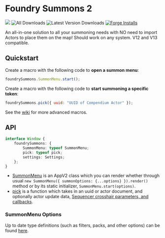# Foundry Summons 2

![](https://img.shields.io/endpoint?url=https%3A%2F%2Ffoundryshields.com%2Fversion%3Fstyle%3Dflat%26url%3Dhttps%3A%2F%2Fraw.githubusercontent.com%2FMrVauxs%2Ffoundry-summons-2%2Fmain%2Fmodule.json)
![All Downloads](https://img.shields.io/github/downloads/MrVauxs/foundry-summons-2/total?color=purple&label=All%20Downloads)
![Latest Version Downloads](https://img.shields.io/github/downloads/MrVauxs/foundry-summons-2/latest/total?color=purple&label=Latest%20Version%20Downloads&sort=semver)
[![Forge Installs](https://img.shields.io/badge/dynamic/json?label=Forge%20Installs&query=package.installs&suffix=%25&url=https%3A%2F%2Fforge-vtt.com%2Fapi%2Fbazaar%2Fpackage%2Ffoundry-summons&colorB=4aa94a)](https://forge-vtt.com/bazaar#package=foundry-summons)

An all-in-one solution to all your summoning needs with NO need to import Actors to place them on the map!
Should work on any system. V12 and V13 compatible.

## Quickstart

Create a macro with the following code to **open a summon menu**:

```js
foundrySummons.SummonMenu.start();
```

Create a macro with the following code to **start summoning a specific token**:

```js
foundrySummons.pick({ uuid: "UUID of Compendium Actor" });
```

See the [wiki](https://github.com/MrVauxs/foundry-summons-2/wiki) for more advanced macros.

## API

```ts
interface Window {
	foundrySummons: {
		SummonMenu: typeof SummonMenu;
		pick: typeof pick;
		settings: Settings;
	};
}
```

- [SummonMenu](https://github.com/MrVauxs/foundry-summons-2/blob/main/src/module/SummonMenu/index.ts) is an AppV2 class which you can render whether through usual `new SummonMenu({ summonOptions: {...options} }).render()` method or by its static initializer, `SummonMenu.start(options)`.
- [pick](https://github.com/MrVauxs/foundry-summons-2/blob/main/src/module/SummonFunc/index.ts) is a function which takes in an uuid or actor document, and optionally actor update data, [Sequencer crosshair parameters, and callbacks](https://fantasycomputer.works/FoundryVTT-Sequencer/#/crosshair).

### SummonMenu Options

Up to date type definitions (such as filters, packs, and other options) can be found [here](https://github.com/MrVauxs/foundry-summons-2/blob/main/src/module/SummonMenu/index.ts#L7).
